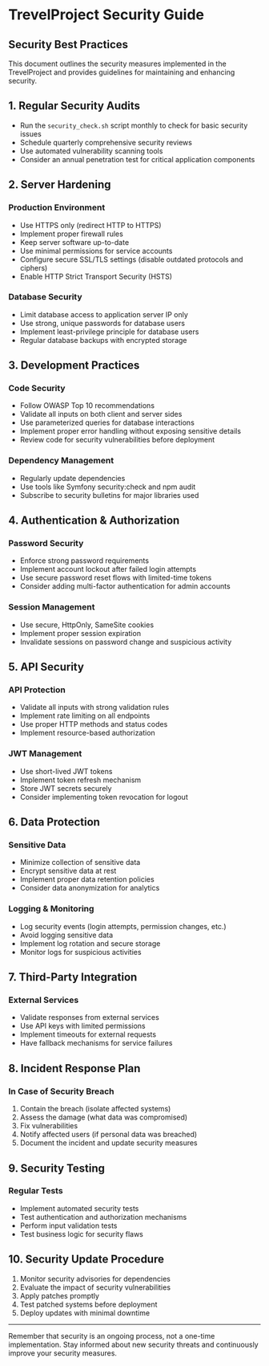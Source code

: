 # TrevelProject Security Guide

## Security Best Practices

This document outlines the security measures implemented in the TrevelProject and provides guidelines for maintaining and enhancing security.

## 1. Regular Security Audits

- Run the `security_check.sh` script monthly to check for basic security issues
- Schedule quarterly comprehensive security reviews
- Use automated vulnerability scanning tools
- Consider an annual penetration test for critical application components

## 2. Server Hardening

### Production Environment
- Use HTTPS only (redirect HTTP to HTTPS)
- Implement proper firewall rules
- Keep server software up-to-date
- Use minimal permissions for service accounts
- Configure secure SSL/TLS settings (disable outdated protocols and ciphers)
- Enable HTTP Strict Transport Security (HSTS)

### Database Security
- Limit database access to application server IP only
- Use strong, unique passwords for database users
- Implement least-privilege principle for database users
- Regular database backups with encrypted storage

## 3. Development Practices

### Code Security
- Follow OWASP Top 10 recommendations
- Validate all inputs on both client and server sides
- Use parameterized queries for database interactions
- Implement proper error handling without exposing sensitive details
- Review code for security vulnerabilities before deployment

### Dependency Management
- Regularly update dependencies
- Use tools like Symfony security:check and npm audit
- Subscribe to security bulletins for major libraries used

## 4. Authentication & Authorization

### Password Security
- Enforce strong password requirements
- Implement account lockout after failed login attempts
- Use secure password reset flows with limited-time tokens
- Consider adding multi-factor authentication for admin accounts

### Session Management
- Use secure, HttpOnly, SameSite cookies
- Implement proper session expiration
- Invalidate sessions on password change and suspicious activity

## 5. API Security

### API Protection
- Validate all inputs with strong validation rules
- Implement rate limiting on all endpoints
- Use proper HTTP methods and status codes
- Implement resource-based authorization

### JWT Management
- Use short-lived JWT tokens
- Implement token refresh mechanism
- Store JWT secrets securely
- Consider implementing token revocation for logout

## 6. Data Protection

### Sensitive Data
- Minimize collection of sensitive data
- Encrypt sensitive data at rest
- Implement proper data retention policies
- Consider data anonymization for analytics

### Logging & Monitoring
- Log security events (login attempts, permission changes, etc.)
- Avoid logging sensitive data
- Implement log rotation and secure storage
- Monitor logs for suspicious activities

## 7. Third-Party Integration

### External Services
- Validate responses from external services
- Use API keys with limited permissions
- Implement timeouts for external requests
- Have fallback mechanisms for service failures

## 8. Incident Response Plan

### In Case of Security Breach
1. Contain the breach (isolate affected systems)
2. Assess the damage (what data was compromised)
3. Fix vulnerabilities
4. Notify affected users (if personal data was breached)
5. Document the incident and update security measures

## 9. Security Testing

### Regular Tests
- Implement automated security tests
- Test authentication and authorization mechanisms
- Perform input validation tests
- Test business logic for security flaws

## 10. Security Update Procedure

1. Monitor security advisories for dependencies
2. Evaluate the impact of security vulnerabilities
3. Apply patches promptly
4. Test patched systems before deployment
5. Deploy updates with minimal downtime

---

Remember that security is an ongoing process, not a one-time implementation. Stay informed about new security threats and continuously improve your security measures.
